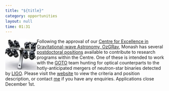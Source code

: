 ```yaml
---
title: "${title}"
category: opportunities
layout: null
time: 01:31
---
```

<!-- converted from blosxom format post by dkg 22.1.2022 -->
<img src="images/goto_small.jpg" width="100" align="left">
Following the approval of our
<a href="http://ozgrav.org">Centre for Excellence in Gravitational-wave Astronomy, OzGRav</a>,
Monash has several 
<a href="http://careersmanager.pageuppeople.com/513/cw/en/job/553883/postdoctoral-research-fellow-in-astrophysics">postdoctoral positions</a>
available to contribute to research programs within the Centre. One of these
is intended to work with the 
<a href="http://goto-observatory.org">GOTO</a> team hunting for optical 
counterparts to the hotly-anticipated mergers of neutron-star binaries detected
by 
<a href="http://ligo.org">LIGO</a>. Please visit the 
<a href="http://careersmanager.pageuppeople.com/513/cw/en/job/553883/postdoctoral-research-fellow-in-astrophysics">website</a>
to view the criteria and position description, or
contact 
<a href="mailto:Duncan.Galloway@monash.edu">me</a> if you have any enquiries.
Applications close December 1st.
